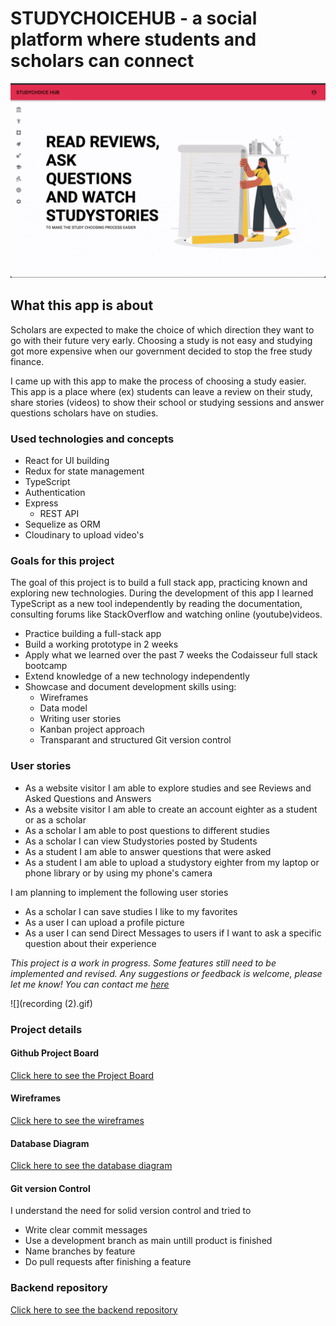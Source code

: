 # STUDYCHOICEHUB - a social platform where students and scholars can connect

![](recording.gif)

## What this app is about

Scholars are expected to make the choice of which direction they want to go with their future very early. Choosing a study is not easy and studying got more expensive when our government decided to stop the free study finance. 

I came up with this app to make the process of choosing a study easier. This app is a place where (ex) students can leave a review on their study, share stories (videos) to show their school or studying sessions and answer questions scholars have on studies.

### Used technologies and concepts

- React for UI building
- Redux for state management
- TypeScript
- Authentication
- Express
  - REST API
- Sequelize as ORM
- Cloudinary to upload video's

### Goals for this project

The goal of this project is to build a full stack app, practicing known and exploring new technologies. 
During the development of this app I learned TypeScript as a new tool independently by reading the documentation, consulting forums like StackOverflow and watching online (youtube)videos.

- Practice building a full-stack app
- Build a working prototype in 2 weeks
- Apply what we learned over the past 7 weeks the Codaisseur full stack bootcamp
- Extend knowledge of a new technology independently
- Showcase and document development skills using:
  - Wireframes
  - Data model
  - Writing user stories 
  - Kanban project approach
  - Transparant and structured Git version control

### User stories

- As a website visitor I am able to explore studies and see Reviews and Asked Questions and Answers
- As a website visitor I am able to create an account eighter as a student or as a scholar
- As a scholar I am able to post questions to different studies
- As a scholar I can view Studystories posted by Students
- As a student I am able to answer questions that were asked
- As a student I am able to upload a studystory eighter from my laptop or phone library or by using my phone's camera

I am planning to implement the following user stories 
- As a scholar I can save studies I like to my favorites
- As a user I can upload a profile picture
- As a user I can send Direct Messages to users if I want to ask a specific question about their experience

*This project is a work in progress. Some features still need to be implemented and revised. Any suggestions or feedback is welcome, please let me know! You can contact me [here](https://www.linkedin.com/in/carlijnvandeweijer/)*

![](recording (2).gif)

### Project details
#### Github Project Board 

[Click here to see the Project Board](https://github.com/users/carlijnweijer/projects/2)

#### Wireframes

[Click here to see the wireframes](https://xd.adobe.com/view/cf13e627-2a4f-41aa-bc89-a8f9bd0a6ee1-9a40/grid/)

#### Database Diagram

[Click here to see the database diagram](https://dbdiagram.io/d/5fbb9fc23a78976d7b7d0aca)

#### Git version Control

I understand the need for solid version control and tried to 
- Write clear commit messages
- Use a development branch as main untill product is finished
- Name branches by feature
- Do pull requests after finishing a feature

### Backend repository

[Click here to see the backend repository](https://github.com/carlijnweijer/STUDYCHOICEHUB-backend)


